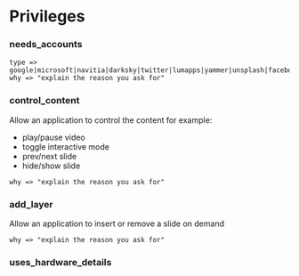 # Privileges

### needs_accounts
```array
type => google|microsoft|navitia|darksky|twitter|lumapps|yammer|unsplash|facebook
why => "explain the reason you ask for"
```

### control_content
Allow an application to control the content for example:
- play/pause video
- toggle interactive mode
- prev/next slide
- hide/show slide
```array
why => "explain the reason you ask for"
```

### add_layer
Allow an application to insert or remove a slide on demand
```array
why => "explain the reason you ask for"
```

### uses_hardware_details